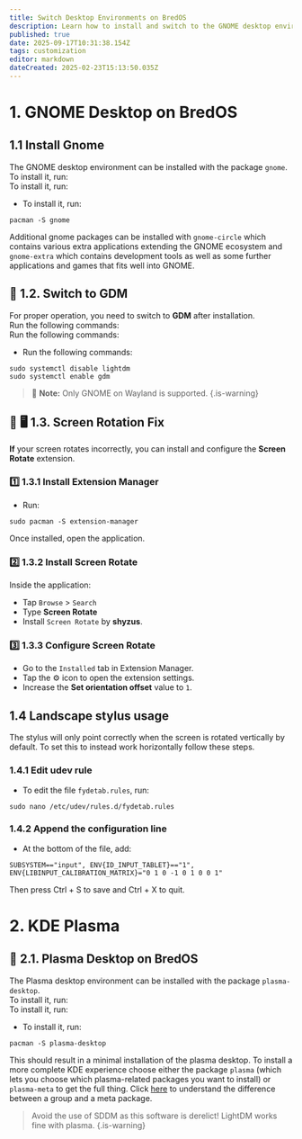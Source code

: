 ```yaml
---
title: Switch Desktop Environments on BredOS
description: Learn how to install and switch to the GNOME desktop environment on BredOS
published: true
date: 2025-09-17T10:31:38.154Z
tags: customization
editor: markdown
dateCreated: 2025-02-23T15:13:50.035Z
---
```


# 1. GNOME Desktop on BredOS

## 1.1 Install Gnome

The GNOME desktop environment can be installed with the package `gnome`.\
To install it, run:\
To install it, run:

- To install it, run:

```
pacman -S gnome
```

Additional gnome packages can be installed with `gnome-circle` which contains various extra applications extending the GNOME ecosystem and `gnome-extra` which contains development tools as well as some further applications and games that fits well into GNOME.

## 🔄 1.2. Switch to GDM

For proper operation, you need to switch to **GDM** after installation.\
Run the following commands:\
Run the following commands:

- Run the following commands:

```
sudo systemctl disable lightdm
sudo systemctl enable gdm
```

> 📝 **Note:** Only GNOME on Wayland is supported.
> {.is-warning}

## 🔄 🖥️ 1.3. Screen Rotation Fix

**If** your screen rotates incorrectly, you can install and configure the **Screen Rotate** extension.

### 1️⃣ 1.3.1 Install Extension Manager

- Run:

```
sudo pacman -S extension-manager
```

Once installed, open the application.

### 2️⃣ 1.3.2 Install Screen Rotate

Inside the application:

- Tap `Browse` > `Search`
- Type **Screen Rotate**
- Install `Screen Rotate` by **shyzus**.

### 3️⃣ 1.3.3 Configure Screen Rotate

- Go to the `Installed` tab in Extension Manager.
- Tap the ⚙️ icon to open the extension settings.
- Increase the **Set orientation offset** value to `1`.

## 1.4 Landscape stylus usage

The stylus will only point correctly when the screen is rotated vertically by default.
To set this to instead work horizontally follow these steps.

### 1.4.1 Edit udev rule

- To edit the file `fydetab.rules`, run:

```
sudo nano /etc/udev/rules.d/fydetab.rules
```

### 1.4.2 Append the configuration line

- At the bottom of the file, add:

```
SUBSYSTEM=="input", ENV{ID_INPUT_TABLET}=="1", ENV{LIBINPUT_CALIBRATION_MATRIX}="0 1 0 -1 0 1 0 0 1"
```

Then press Ctrl + S to save and Ctrl + X to quit.

# 2. KDE Plasma

## 🎨 2.1. Plasma Desktop on BredOS

The Plasma desktop environment can be installed with the package `plasma-desktop`.\
To install it, run:\
To install it, run:

- To install it, run:

```
pacman -S plasma-desktop
```

This should result in a minimal installation of the plasma desktop. To install a more complete KDE experience choose either the package `plasma` (which lets you choose which plasma-related packages you want to install) or `plasma-meta` to get the full thing.
Click [here](https://wiki.archlinux.org/title/Meta_package_and_package_group) to understand the difference between a group and a meta package.

> Avoid the use of SDDM as this software is derelict! LightDM works fine with plasma.
> {.is-warning}
